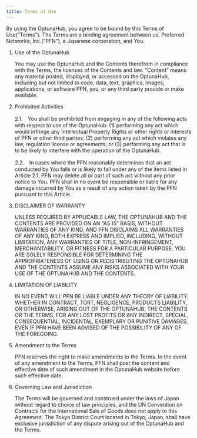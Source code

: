 ```yaml
---
title: Terms of Use
---
```


By using the OptunaHub, you agree to be bound by this Terms of Use(“Terms”). The Terms are a binding agreement between us, Preferred Networks, Inc.(“PFN”), a Japanese corporation, and You.

1. Use of the OptunaHub

    You may use the OptunaHub and the Contents therefrom in compliance with the Terms, the licenses of the Contents and law. "Content" means any material posted, displayed, or accessed on the OptunaHub, including but not limited to code, data, text, graphics, images, applications, or software PFN, you, or any third party provide or make available.

2. Prohibited Activities

    2.1.　You shall be prohibited from engaging in any of the following acts with respect to use of the OptunaHub:
(1) performing any act which would infringe any Intellectual Property Rights or other rights or interests of PFN or other third parties;
(2) performing any act which violates any law, regulation license or agreements; or
(3) performing any act that is to be likely to interfere with the operation of the OptunaHub.

    2.2.　In cases where the PFN reasonably determines that an act conducted by You falls or is likely to fall under any of the items listed in Article 2.1, PFN may delete all or part of such act without any prior notice to You. PFN shall in no event be responsible or liable for any damage incurred by You as a result of any action taken by the PFN pursuant to this Article.

3. DISCLAIMER OF WARRANTY

    UNLESS REQUIRED BY APPLICABLE LAW, THE OPTUNAHUB AND THE CONTENTS ARE PROVIDED ON AN “AS IS” BASIS, WITHOUT WARRANTIES OF ANY KIND, AND PFN DISCLAIMS ALL WARRANTIES OF ANY KIND, BOTH EXPRESS AND IMPLIED, INCLUDING, WITHOUT LIMITATION, ANY WARRANTIES OF TITLE, NON-INFRINGEMENT, MERCHANTABILITY, OR FITNESS FOR A PARTICULAR PURPOSE. YOU ARE SOLELY RESPONSIBLE FOR DETERMINING THE APPROPRIATENESS OF USING OR REDISTRIBUTING THE OPTUNAHUB AND THE CONTENTS ASSUME ANY RISKS ASSOCIATED WITH YOUR USE OF THE OPTUNAHUB AND THE CONTENTS.

4. LIMITATION OF LIABILITY

    IN NO EVENT WILL PFN BE LIABLE UNDER ANY THEORY OF LIABILITY, WHETHER IN CONTRACT, TORT, NEGLIGENCE, PRODUCTS LIABILITY, OR OTHERWISE, ARISING OUT OF THE OPTUNAHUB, THE CONTENTS OR THE TERMS, FOR ANY LOST PROFITS OR ANY INDIRECT, SPECIAL, CONSEQUENTIAL, INCIDENTAL, EXEMPLARY OR PUNITIVE DAMAGES, EVEN IF PFN HAVE BEEN ADVISED OF THE POSSIBILITY OF ANY OF THE FOREGOING.

5. Amendment to the Terms

    PFN reserves the right to make amendments to the Terms. In the event of any amendment to the Terms, PFN shall post the content and effective date of such amendment in the OptunaHub website before such effective date.

6. Governing Law and Jurisdiction

    The Terms will be governed and construed under the laws of Japan without regard to choice of law principles, and the UN Convention on Contracts for the International Sale of Goods does not apply to this Agreement. The Tokyo District Court located in Tokyo, Japan, shall have exclusive jurisdiction of any dispute arising out of the OptunaHub and the Terms.
